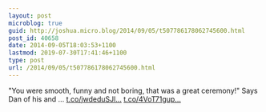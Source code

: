 ```yaml
---
layout: post
microblog: true
guid: http://joshua.micro.blog/2014/09/05/t507786178062745600.html
post_id: 40658
date: 2014-09-05T18:03:53+1100
lastmod: 2019-07-30T17:41:46+1100
type: post
url: /2014/09/05/t507786178062745600.html
---
```

"You were smooth, funny and not boring, that was a great ceremony!" Says Dan of his and ... [t.co/jwdeduSJl...](http://t.co/jwdeduSJlY) [t.co/4VoT71gup...](http://t.co/4VoT71gup3)
